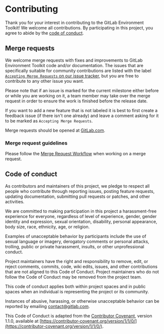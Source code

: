 # Contributing

Thank you for your interest in contributing to the GitLab Environment Toolkit! We welcome
all contributions. By participating in this project, you agree to abide by the
[code of conduct](#code-of-conduct).

## Merge requests

We welcome merge requests with fixes and improvements to GitLab Environment Toolkit code and/or documentation. 
The issues that are specifically suitable for community contributions are listed with the label
[`Accepting Merge Requests` on our issue tracker](https://gitlab.com/gitlab-org/quality/gitlab-environment-toolkit/-/issues?label_name%5B%5D=Accepting+merge+requests), but you are
free to contribute to any other issue you want.

Please note that if an issue is marked for the current milestone either before
or while you are working on it, a team member may take over the merge request
in order to ensure the work is finished before the release date.

If you want to add a new feature that is not labeled it is best to first create
a feedback issue (if there isn't one already) and leave a comment asking for it
to be marked as `Accepting Merge Requests`.

Merge requests should be opened at [GitLab.com](https://gitlab.com/gitlab-org/quality/gitlab-environment-toolkit/-/merge_requests).

### Merge request guidelines

Please follow the [Merge Request Workflow](docs/development/merge_request_workflow.md) when working on a merge request.

## Code of conduct

As contributors and maintainers of this project, we pledge to respect all people
who contribute through reporting issues, posting feature requests, updating
documentation, submitting pull requests or patches, and other activities.

We are committed to making participation in this project a harassment-free
experience for everyone, regardless of level of experience, gender, gender
identity and expression, sexual orientation, disability, personal appearance,
body size, race, ethnicity, age, or religion.

Examples of unacceptable behavior by participants include the use of sexual
language or imagery, derogatory comments or personal attacks, trolling, public
or private harassment, insults, or other unprofessional conduct.

Project maintainers have the right and responsibility to remove, edit, or reject
comments, commits, code, wiki edits, issues, and other contributions that are
not aligned to this Code of Conduct. Project maintainers who do not follow the
Code of Conduct may be removed from the project team.

This code of conduct applies both within project spaces and in public spaces
when an individual is representing the project or its community.

Instances of abusive, harassing, or otherwise unacceptable behavior can be
reported by emailing contact@gitlab.com.

This Code of Conduct is adapted from the [Contributor Covenant](https://contributor-covenant.org), version 1.1.0,
available at [https://contributor-covenant.org/version/1/1/0/](https://contributor-covenant.org/version/1/1/0/).
